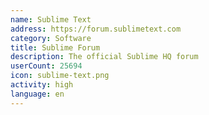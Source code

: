 ```yaml
---
name: Sublime Text
address: https://forum.sublimetext.com
category: Software
title: Sublime Forum
description: The official Sublime HQ forum
userCount: 25694
icon: sublime-text.png
activity: high
language: en
---
```

